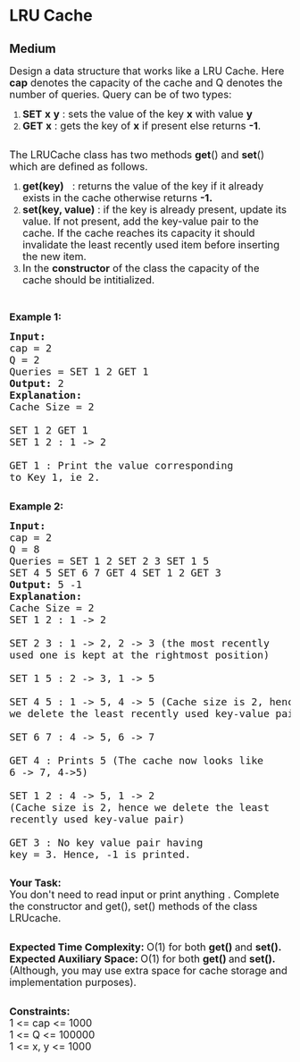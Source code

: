 # LRU Cache
## Medium 
<div class="problem-statement" style="user-select: auto;">
                <p style="user-select: auto;"></p><p style="user-select: auto;"><span style="font-size: 18px; user-select: auto;">Design a data structure that works like a LRU Cache. Here <strong style="user-select: auto;">cap</strong>&nbsp;denotes&nbsp;the capacity of the cache and Q denotes the number of queries. Query can be </span><span style="font-size: 18px; user-select: auto;">of two types:</span></p>

<ol style="user-select: auto;">
	<li style="user-select: auto;"><span style="font-size: 18px; user-select: auto;"><strong style="user-select: auto;">SET</strong> <strong style="user-select: auto;">x</strong> <strong style="user-select: auto;">y</strong> : sets the value of the key <strong style="user-select: auto;">x</strong> with value <strong style="user-select: auto;">y</strong> </span></li>
	<li style="user-select: auto;"><span style="font-size: 18px; user-select: auto;"><strong style="user-select: auto;">GET</strong> <strong style="user-select: auto;">x</strong> : gets the key of <strong style="user-select: auto;">x</strong> if present else returns <strong style="user-select: auto;">-1</strong>.</span></li>
</ol>

<p style="user-select: auto;"><br style="user-select: auto;">
<span style="font-size: 18px; user-select: auto;">The LRUCache class has two methods <strong style="user-select: auto;">get</strong>() and <strong style="user-select: auto;">set</strong>() which are defined as follows.</span></p>

<ol style="user-select: auto;">
	<li style="user-select: auto;"><span style="font-size: 18px; user-select: auto;"><strong style="user-select: auto;">get(key)</strong> &nbsp; : returns the value of the key if it&nbsp;already exists in the cache otherwise returns <strong style="user-select: auto;">-1.</strong></span></li>
	<li style="user-select: auto;"><span style="font-size: 18px; user-select: auto;"><strong style="user-select: auto;">set(key, value)</strong> : if the key is already present, update its value. If not present, add the key-value pair to the cache.&nbsp;If the cache reaches its capacity it should invalidate&nbsp;the least recently used item before inserting the new item.</span></li>
	<li style="user-select: auto;"><span style="font-size: 18px; user-select: auto;">In the <strong style="user-select: auto;">constructor</strong> of the class the capacity of the cache should be intitialized.</span></li>
</ol>

<p style="user-select: auto;">&nbsp;</p>

<p style="user-select: auto;"><span style="font-size: 18px; user-select: auto;"><strong style="user-select: auto;">Example 1:</strong></span></p>

<pre style="position: relative; user-select: auto;"><span style="font-size: 18px; user-select: auto;"><strong style="user-select: auto;">Input:
</strong>cap = 2
Q = 2
Queries = SET 1 2 GET 1
<strong style="user-select: auto;">Output: </strong>2<strong style="user-select: auto;">
Explanation: 
</strong>Cache Size = 2

SET 1 2 GET 1
SET 1 2 : 1 -&gt; 2

GET 1 : Print the value corresponding
to Key 1, ie 2.</span>
<div class="open_grepper_editor" title="Edit &amp; Save To Grepper" style="user-select: auto;"></div></pre>

<p style="user-select: auto;"><br style="user-select: auto;">
<span style="font-size: 18px; user-select: auto;"><strong style="user-select: auto;">Example 2:</strong></span></p>

<pre style="position: relative; user-select: auto;"><span style="font-size: 18px; user-select: auto;"><strong style="user-select: auto;">Input:
</strong>cap = 2
Q = 8
Queries = SET 1 2 SET 2 3 SET 1 5
SET 4 5 SET 6 7 GET 4 SET 1 2 GET 3
<strong style="user-select: auto;">Output: </strong>5 -1<strong style="user-select: auto;">
Explanation: 
</strong>Cache Size = 2
SET 1 2 : 1 -&gt; 2

SET 2 3 : 1 -&gt; 2, 2 -&gt; 3 (the most recently 
used one is kept at the rightmost position)&nbsp;

SET 1 5 : 2 -&gt; 3, 1 -&gt; 5

SET 4 5 : 1 -&gt; 5, 4 -&gt; 5 (Cache size is 2, hence 
we delete the least recently used key-value pair)

SET 6 7 : 4 -&gt; 5, 6 -&gt; 7&nbsp;

GET 4 : Prints 5 (The cache now looks like
6 -&gt; 7, 4-&gt;5)

SET 1 2 : 4 -&gt; 5, 1 -&gt; 2 
(Cache size is 2, hence we delete the least 
recently used key-value pair)

GET 3 : No key value pair having 
key = 3. Hence, -1 is printed.
</span>
<div class="open_grepper_editor" title="Edit &amp; Save To Grepper" style="user-select: auto;"></div></pre>

<p style="user-select: auto;"><span style="font-size: 18px; user-select: auto;"><strong style="user-select: auto;">Your Task:</strong><br style="user-select: auto;">
You don't need to read input or print anything . Complete the constructor and get(), set() methods of the class LRUcache.&nbsp;</span></p>

<p style="user-select: auto;"><br style="user-select: auto;">
<span style="font-size: 18px; user-select: auto;"><strong style="user-select: auto;">Expected Time Complexity:&nbsp;</strong>O(1) for both&nbsp;<strong style="user-select: auto;">get()&nbsp;</strong>and <strong style="user-select: auto;">set().</strong><br style="user-select: auto;">
<strong style="user-select: auto;">Expected Auxiliary Space:&nbsp;</strong>O(1) for&nbsp;both&nbsp;<strong style="user-select: auto;">get()&nbsp;</strong>and&nbsp;<strong style="user-select: auto;">set().&nbsp;</strong><br style="user-select: auto;">
(Although, you may use extra space for cache storage and implementation purposes).</span></p>

<p style="user-select: auto;"><br style="user-select: auto;">
<span style="font-size: 18px; user-select: auto;"><strong style="user-select: auto;">Constraints:</strong><br style="user-select: auto;">
1 &lt;= cap&nbsp;&lt;= 1000<br style="user-select: auto;">
1 &lt;= Q &lt;= 100000<br style="user-select: auto;">
1 &lt;= x, y &lt;= 1000</span></p>
 <p style="user-select: auto;"></p>
            </div>